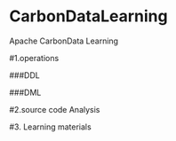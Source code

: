 # CarbonDataLearning
Apache CarbonData Learning

#1.operations


###DDL


###DML


#2.source code Analysis

#3. Learning materials
